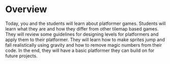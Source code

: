# Overview

Today, you and the students will learn about platformer games. Students will learn what they are and how they differ from other tilemap based games. They will review some guidelines for designing levels for platformers and apply them to their platformer. They will learn how to make sprites jump and fall realistically using gravity and how to remove magic numbers from their code. In the end, they will have a basic platformer they can build on for future projects.
